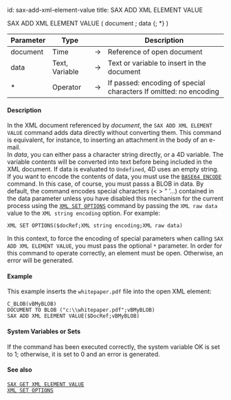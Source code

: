 id: sax-add-xml-element-value
title: SAX ADD XML ELEMENT VALUE


<!-- REF #_command_.SAX ADD XML ELEMENT VALUE.Syntax-->SAX ADD XML ELEMENT VALUE ( document ; data {; *} )<!-- END REF-->


<!-- REF #_command_.SAX ADD XML ELEMENT VALUE.Params -->
|Parameter|Type||Description|
|---------|--- |:---:|------|
|document|Time|->|Reference of open document|
|data|Text, Variable|->|Text or variable to insert in the document|
|*|Operator|->|If passed: encoding of special characters If omitted: no encoding|
<!-- END REF -->


#### Description



In the XML document referenced by *document*, the `SAX ADD XML ELEMENT VALUE` command adds data directly without converting them. This command is equivalent, for instance, to inserting an attachment in the body of an e-mail.  
In *data*, you can either pass a character string directly, or a 4D variable. The variable contents will be converted into text before being included in the XML document. If data is evaluated to `Undefined`, 4D uses an empty string. If you want to encode the contents of data, you must use the [`BASE64 ENCODE`](base64-encode.md) command. In this case, of course, you must passs a BLOB in data. 
By default, the command encodes special characters (&lt; &gt; &rdquo; &rsquo;...) contained in the data parameter unless you have disabled this mechanism for the current process using the [`XML SET OPTIONS`](xml-set-options.md) command by passing the `XML raw data` value to the `XML string encoding` option. For example:

```4d
XML SET OPTIONS($docRef;XML string encoding;XML raw data)
```

In this context, to force the encoding of special parameters when calling `SAX ADD XML ELEMENT VALUE`, you must pass the optional `*` parameter. 
In order for this command to operate correctly, an element must be open. Otherwise, an error will be generated.


#### Example


This example inserts the `whitepaper.pdf` file into the open XML element:
```4d
C_BLOB(vBMyBLOB)
DOCUMENT TO BLOB ("c:\\whitepaper.pdf";vBMyBLOB)
SAX ADD XML ELEMENT VALUE($DocRef;vBMyBLOB)
```



#### System Variables or Sets



If the command has been executed correctly, the system variable OK is set to 1; otherwise, it is set to 0 and an error is generated.  


#### See also

[`SAX GET XML ELEMENT VALUE`](sax-get-xml-element-value.md)<br/>
[`XML SET OPTIONS`](xml-set-options.md)